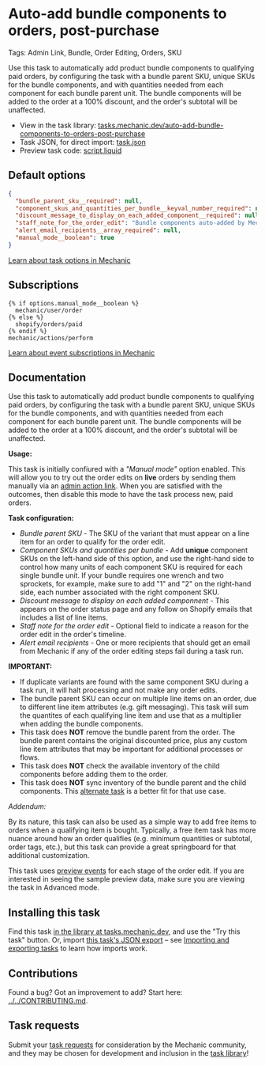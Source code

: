 # Auto-add bundle components to orders, post-purchase

Tags: Admin Link, Bundle, Order Editing, Orders, SKU

Use this task to automatically add product bundle components to qualifying paid orders, by configuring the task with a bundle parent SKU, unique SKUs for the bundle components, and with quantities needed from each component for each bundle parent unit. The bundle components will be added to the order at a 100% discount, and the order's subtotal will be unaffected.

* View in the task library: [tasks.mechanic.dev/auto-add-bundle-components-to-orders-post-purchase](https://tasks.mechanic.dev/auto-add-bundle-components-to-orders-post-purchase)
* Task JSON, for direct import: [task.json](../../tasks/auto-add-bundle-components-to-orders-post-purchase.json)
* Preview task code: [script.liquid](./script.liquid)

## Default options

```json
{
  "bundle_parent_sku__required": null,
  "component_skus_and_quantities_per_bundle__keyval_number_required": null,
  "discount_message_to_display_on_each_added_component__required": null,
  "staff_note_for_the_order_edit": "Bundle components auto-added by Mechanic",
  "alert_email_recipients__array_required": null,
  "manual_mode__boolean": true
}
```

[Learn about task options in Mechanic](https://learn.mechanic.dev/core/tasks/options)

## Subscriptions

```liquid
{% if options.manual_mode__boolean %}
  mechanic/user/order
{% else %}
  shopify/orders/paid
{% endif %}
mechanic/actions/perform
```

[Learn about event subscriptions in Mechanic](https://learn.mechanic.dev/core/tasks/subscriptions)

## Documentation

Use this task to automatically add product bundle components to qualifying paid orders, by configuring the task with a bundle parent SKU, unique SKUs for the bundle components, and with quantities needed from each component for each bundle parent unit. The bundle components will be added to the order at a 100% discount, and the order's subtotal will be unaffected.

**Usage:**

This task is initially confiured with a *"Manual mode"* option enabled. This will allow you to try out the order edits on **live** orders by sending them manually via an [admin action link](https://learn.mechanic.dev/core/shopify/admin-action-links). When you are satisfied with the outcomes, then disable this mode to have the task process new, paid orders.

**Task configuration:**
- *Bundle parent SKU* - The SKU of the variant that must appear on a line item for an order to qualify for the order edit.
- *Component SKUs and quantities per bundle* - Add **unique** component SKUs on the left-hand side of this option, and use the right-hand side to control how many units of each component SKU is required for each single bundle unit. If your bundle requires one wrench and two sprockets, for example, make sure to add "1" and "2" on the right-hand side, each number associated with the right component SKU.
- *Discount message to display on each added componnent* - This appears on the order status page and any follow on Shopify emails that includes a list of line items.
- *Staff note for the order edit* - Optional field to indicate a reason for the order edit in the order's timeline.
- *Alert email recipients* - One or more recipients that should get an email from Mechanic if any of the order editing steps fail during a task run.

**IMPORTANT:**
- If duplicate variants are found with the same component SKU during a task run, it will halt processing and not make any order edits.
- The bundle parent SKU can occur on multiple line items on an order, due to different line item attributes (e.g. gift messaging). This task will sum the quantites of each qualifying line item and use that as a multiplier when adding the bundle components.
- This task does **NOT** remove the bundle parent from the order. The bundle parent contains the original discounted price, plus any custom line item attributes that may be important for additional processes or flows.
- This task does **NOT** check the available inventory of the child components before adding them to the order. 
- This task does **NOT** sync inventory of the bundle parent and the child components. This [alternate task](https://tasks.mechanic.dev/maintain-inventory-for-a-product-bundle) is a better fit for that use case.

_Addendum:_ 

By its nature, this task can also be used as a simple way to add free items to orders when a qualifying item is bought. Typically, a free item task has more nuance around how an order qualifies (e.g. minimum quantities or subtotal, order tags, etc.), but this task can provide a great springboard for that additional customization.

This task uses [preview events](https://learn.mechanic.dev/core/tasks/previews/events) for each stage of the order edit. If you are interested in seeing the sample preview data, make sure you are viewing the task in Advanced mode.

## Installing this task

Find this task [in the library at tasks.mechanic.dev](https://tasks.mechanic.dev/auto-add-bundle-components-to-orders-post-purchase), and use the "Try this task" button. Or, import [this task's JSON export](../../tasks/auto-add-bundle-components-to-orders-post-purchase.json) – see [Importing and exporting tasks](https://learn.mechanic.dev/core/tasks/import-and-export) to learn how imports work.

## Contributions

Found a bug? Got an improvement to add? Start here: [../../CONTRIBUTING.md](../../CONTRIBUTING.md).

## Task requests

Submit your [task requests](https://mechanic.canny.io/task-requests) for consideration by the Mechanic community, and they may be chosen for development and inclusion in the [task library](https://tasks.mechanic.dev/)!
